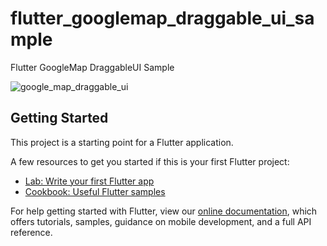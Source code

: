 # flutter_googlemap_draggable_ui_sample


Flutter GoogleMap DraggableUI Sample

![google_map_draggable_ui](https://user-images.githubusercontent.com/43738569/135300368-2f4b4016-5a8f-4edb-bd60-6edbfded9a55.png)

## Getting Started

This project is a starting point for a Flutter application.

A few resources to get you started if this is your first Flutter project:

- [Lab: Write your first Flutter app](https://flutter.dev/docs/get-started/codelab)
- [Cookbook: Useful Flutter samples](https://flutter.dev/docs/cookbook)

For help getting started with Flutter, view our
[online documentation](https://flutter.dev/docs), which offers tutorials,
samples, guidance on mobile development, and a full API reference.
